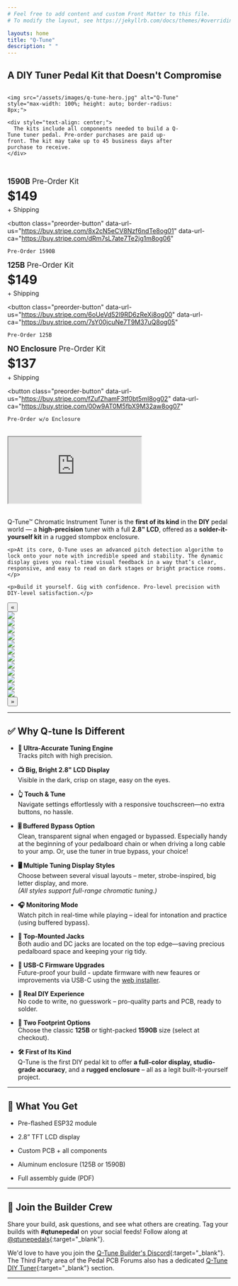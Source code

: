 ```yaml
---
# Feel free to add content and custom Front Matter to this file.
# To modify the layout, see https://jekyllrb.com/docs/themes/#overriding-theme-defaults

layouts: home
title: "Q-Tune"
description: " "
---
```


## A DIY Tuner Pedal Kit that Doesn't Compromise

<script async
  src="https://js.stripe.com/v3/buy-button.js">
</script>

<div style="display: flex; flex-wrap: wrap; gap: 2rem; align-items: flex-start;">

  <div style="flex: 0 0 400px;">

    <img src="/assets/images/q-tune-hero.jpg" alt="Q-Tune" style="max-width: 100%; height: auto; border-radius: 8px;">

    <div style="text-align: center;">
      The kits include all components needed to build a Q-Tune tuner pedal. Pre-order purchases are paid up-front. The kit may take up to 45 business days after purchase to receive.
    </div>

  </div>

  <div style="flex: 1; min-width: 300px;">

<!-- 1590B Begin -->
<div class="buy-button-container">
  <div style="font-size: 1.2em;"><strong>1590B</strong> Pre-Order Kit</div>
  <div style="font-size: 2em; font-weight: bold; margin: 0.2em 0;">$149</div>
  <div style="margin-bottom: 10px;">+ Shipping</div>

  <!-- Primary Button -->
  <button class="preorder-button"
    data-url-us="https://buy.stripe.com/8x2cN5eCV8Nzf6ndTe8og01"
    data-url-ca="https://buy.stripe.com/dRm7sL7ate7Te2jg1m8og06"
  >
    Pre-Order 1590B
  </button>
</div>
<!-- 1590B End -->

<!-- 125B Begin -->
<div class="buy-button-container">
  <div style="font-size: 1.2em;"><strong>125B</strong> Pre-Order Kit</div>
  <div style="font-size: 2em; font-weight: bold; margin: 0.2em 0;">$149</div>
  <div style="margin-bottom: 10px;">+ Shipping</div>

  <!-- Primary Button -->
  <button class="preorder-button"
    data-url-us="https://buy.stripe.com/6oUeVd52l9RD6zReXi8og00"
    data-url-ca="https://buy.stripe.com/7sY00jcuNe7T9M37uQ8og05"
  >
    Pre-Order 125B
  </button>
</div>
<!-- 125B End -->

<!-- NO Enclosure Begin -->
<div class="buy-button-container">
  <div style="font-size: 1.2em;"><strong>NO Enclosure</strong> Pre-Order Kit</div>
  <div style="font-size: 2em; font-weight: bold; margin: 0.2em 0;">$137</div>
  <div style="margin-bottom: 10px;">+ Shipping</div>

  <!-- Primary Button -->
  <button class="preorder-button"
    data-url-us="https://buy.stripe.com/fZufZhamF3tf0bt5mI8og02"
    data-url-ca="https://buy.stripe.com/00w9AT0M5fbX9M32aw8og07"
  >
    Pre-Order w/o Enclosure
  </button>
</div>
<!-- NO Enclosure End -->

<!-- Supporting Modal Code -->

<script>
document.querySelectorAll('.preorder-button').forEach(button => {
  button.addEventListener('mouseenter', () => {
    button.style.backgroundColor = '#0054b4';
  });
  button.addEventListener('mouseleave', () => {
    button.style.backgroundColor = '#0074d4';
  });
});

</script>

<!-- Modal -->
<div id="region-modal" style="
  display: none; 
  position: fixed; 
  top: 0; left: 0; 
  inset: 0;
  background: rgba(0,0,0,0.5); 
  justify-content: center; 
  align-items: center;
  padding: 1em;
  box-sizing: border-box;
  z-index: 9999;
">
  <div style="
    background: white; 
    padding: 1.5em; 
    border-radius: 10px; 
    text-align: center;
    width: 90vw;
    max-width: 320px;
    box-shadow: 0 10px 25px rgba(0, 0, 0, 0.2);
    box-sizing: border-box;
  ">
    <p style="margin-bottom: 1.2em; font-size: 1.1em;">Select your shipping region:</p>
    
    <div style="display: flex; flex-direction: column; gap: 0.8em;">
      <button id="btn-us" style="
        font-size: 1em;
        padding: 0.75em;
        border-radius: 6px;
        border: none;
        background-color: rgb(53, 53, 53);
        color: white;
        font-weight: 600;
        cursor: pointer;
        -webkit-appearance: none;
        -webkit-tap-highlight-color: transparent;
      ">
        🇺🇸 United States
      </button>

      <button id="btn-ca" style="
        font-size: 1em;
        padding: 0.75em;
        border-radius: 6px;
        border: none;
        background-color: rgb(53, 53, 53);
        color: white;
        font-weight: 600;
        cursor: pointer;
        -webkit-appearance: none;
        -webkit-tap-highlight-color: transparent;
      ">
        🇨🇦 Canada
      </button>

      <button onclick="closeModal()" style="
        font-size: 0.95em;
        padding: 0.65em;
        border-radius: 6px;
        background-color: #e0e0e0;
        border: none;
        cursor: pointer;
        color: #333;
        font-weight: 500;
        -webkit-appearance: none;
        -webkit-tap-highlight-color: transparent;
      ">
        Cancel
      </button>
    </div>
  </div>
</div>


<script>
  // Keep track of which button was clicked
  let currentButton = null;

  // Get modal and region buttons
  const modal = document.getElementById('region-modal');
  const btnUS = document.getElementById('btn-us');
  const btnCA = document.getElementById('btn-ca');

  // Add hover effect to all preorder buttons and click handler
  document.querySelectorAll('.preorder-button').forEach(button => {
    button.addEventListener('mouseenter', () => {
      button.style.backgroundColor = '#0054b4';
    });
    button.addEventListener('mouseleave', () => {
      button.style.backgroundColor = '#0074d4';
    });

    button.addEventListener('click', () => {
      currentButton = button;  // Save reference to clicked button
      modal.style.display = 'flex';
    });
  });

  // Close modal function
  function closeModal() {
    modal.style.display = 'none';
  }

  // Open Stripe link based on region for the currently clicked button
  function openStripeLink(region) {
    if (!currentButton) {
      alert('No button selected.');
      closeModal();
      return;
    }

    const urlKey = region === 'us' ? 'data-url-us' : 'data-url-ca';
    const url = currentButton.getAttribute(urlKey);

    closeModal();

    if (url) {
      window.open(url, '_blank');
    } else {
      alert('Invalid region selected or URL not available.');
    }
  }

  // Attach openStripeLink to buttons in modal
  btnUS.addEventListener('click', () => openStripeLink('us'));
  btnCA.addEventListener('click', () => openStripeLink('ca'));

  // Be able to close the modal with the ESC key
  document.addEventListener('keydown', function(event) {
    if (event.key === 'Escape') {
      closeModal();
    }
  });  
</script>

    
  </div>

</div>

<br/>

<div class="embed-container">
  <iframe
    src="https://www.youtube.com/embed/gKlhl48I9eU"
    allowfullscreen>
  </iframe>
</div>

<br/>

<div style="display: flex; flex-wrap: wrap; gap: 2rem; align-items: flex-start;">

  <div style="flex: 1; min-width: 300px;">
    <p>Q-Tune™ Chromatic Instrument Tuner is the <strong>first of its kind</strong> in the <strong>DIY</strong> pedal world — a <strong>high-precision</strong> tuner with a full <strong>2.8&quot; LCD</strong>, offered as a <strong>solder-it-yourself kit</strong> in a rugged stompbox enclosure.</p>

    <p>At its core, Q-Tune uses an advanced pitch detection algorithm to lock onto your note with incredible speed and stability. The dynamic display gives you real-time visual feedback in a way that’s clear, responsive, and easy to read on dark stages or bright practice rooms.</p>

    <p>Build it yourself. Gig with confidence. Pro-level precision with DIY-level satisfaction.</p>
  </div>

</div>

<div class="glider-contain">
  <button class="glider-prev">«</button>
  <div class="glider">
    <div><img src="/assets/images/11-q-tune-product-shot.jpg"></div>
    <div><img src="/assets/images/12-q-tune-product-shot.jpg"></div>
    <div><img src="/assets/images/01-q-tune-product-shot.jpg"></div>
    <div><img src="/assets/images/02-q-tune-product-shot.jpg"></div>
    <div><img src="/assets/images/03-q-tune-product-shot.jpg"></div>
    <div><img src="/assets/images/04-q-tune-product-shot.jpg"></div>
    <div><img src="/assets/images/05-q-tune-product-shot.jpg"></div>
    <div><img src="/assets/images/06-q-tune-product-shot.jpg"></div>
    <div><img src="/assets/images/07-q-tune-product-shot.jpg"></div>
    <div><img src="/assets/images/08-q-tune-product-shot.jpg"></div>
    <div><img src="/assets/images/09-q-tune-product-shot.jpg"></div>
    <div><img src="/assets/images/10-q-tune-product-shot.jpg"></div>
  </div>
  <button class="glider-next">»</button>
  <div class="dots"></div>
</div>

<hr/>

## ✅ Why Q-tune Is Different

- **🔬 Ultra-Accurate Tuning Engine**<br/>Tracks pitch with high precision.

- **📺 Big, Bright 2.8" LCD Display**<br/>Visible in the dark, crisp on stage, easy on the eyes.

- **👆 Touch & Tune**<br/>Navigate settings effortlessly with a responsive touchscreen—no extra buttons, no hassle.

- **🎚️ Buffered Bypass Option**<br/>Clean, transparent signal when engaged or bypassed. Especially handy at the beginning of your pedalboard chain or when driving a long cable to your amp. Or, use the tuner in true bypass, your choice!

- **🖥️ Multiple Tuning Display Styles**<br/>Choose between several visual layouts – meter, strobe-inspired, big letter display, and more.<br/>_(All styles support full-range chromatic tuning.)_

- **🎧 Monitoring Mode**<br/>Watch pitch in real-time while playing – ideal for intonation and practice (using buffered bypass).

- **📐 Top-Mounted Jacks**<br/>Both audio and DC jacks are located on the top edge—saving precious pedalboard space and keeping your rig tidy.

- **🔌 USB-C Firmware Upgrades**<br/>Future-proof your build - update firmware with new feaures or improvements via USB-C using the [web installer](/install).

- **🧰 Real DIY Experience**<br/>No code to write, no guesswork – pro-quality parts and PCB, ready to solder.

- **📏 Two Footprint Options**<br/>Choose the classic **125B** or tight-packed **1590B** size (select at checkout).

- **🛠️ First of Its Kind**<br/>Q-Tune is the first DIY pedal kit to offer **a full-color display, studio-grade accuracy**, and a **rugged enclosure** – all as a legit built-it-yourself project.

<hr/>

## 🔧 What You Get

- Pre-flashed ESP32 module

- 2.8” TFT LCD display

- Custom PCB + all components

- Aluminum enclosure (125B or 1590B)

- Full assembly guide (PDF)

<hr/>

## 💬 Join the Builder Crew

Share your build, ask questions, and see what others are creating. Tag your builds with **#qtunepedal** on your social feeds! Follow along at [@qtunepedals](https://www.instagram.com/qtunepedal){:target="_blank"}.

We'd love to have you join the [Q-Tune Builder's Discord](https://discord.gg/evtjkEj9GX){:target="_blank"}. The Third Party area of the Pedal PCB Forums also has a dedicated [Q-Tune DIY Tuner](https://forum.pedalpcb.com/forums/qtune/){:target="_blank"} section.

<hr/>

<div style="display: flex; justify-content: center;">
<script async data-uid="78153b5199" src="https://q-tune.kit.com/78153b5199/index.js"></script>
</div>
